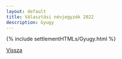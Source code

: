 ```yaml
---
layout: default
title: Választási névjegyzék 2022
description: Gyugy
---
```


{% include settlementHTMLs/Gyugy.html %}

[Vissza](../)